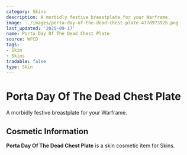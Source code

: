 ```yaml
---
category: Skins
description: A morbidly festive breastplate for your Warframe.
image: ../images/porta-day-of-the-dead-chest-plate-477d97392b.png
last_updated: '2025-09-17'
name: Porta Day Of The Dead Chest Plate
source: WFCD
tags:
- Skin
- Skins
tradable: false
type: Skin
---
```


# Porta Day Of The Dead Chest Plate

A morbidly festive breastplate for your Warframe.

## Cosmetic Information

**Porta Day Of The Dead Chest Plate** is a skin cosmetic item for Skins.

